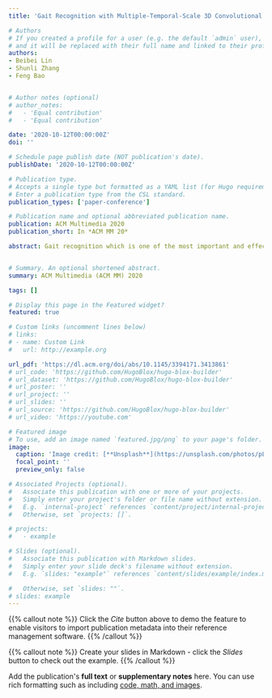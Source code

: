 ```yaml
---
title: 'Gait Recognition with Multiple-Temporal-Scale 3D Convolutional Neural Network'

# Authors
# If you created a profile for a user (e.g. the default `admin` user), write the username (folder name) here
# and it will be replaced with their full name and linked to their profile.
authors:
- Beibei Lin
- Shunli Zhang
- Feng Bao


# Author notes (optional)
# author_notes:
#   - 'Equal contribution'
#   - 'Equal contribution'

date: '2020-10-12T00:00:00Z'
doi: ''

# Schedule page publish date (NOT publication's date).
publishDate: '2020-10-12T00:00:00Z'

# Publication type.
# Accepts a single type but formatted as a YAML list (for Hugo requirements).
# Enter a publication type from the CSL standard.
publication_types: ['paper-conference']

# Publication name and optional abbreviated publication name.
publication: ACM Multimedia 2020
publication_short: In *ACM MM 20*

abstract: Gait recognition which is one of the most important and effective biometric technologies has a significant advantage in long-distance recognition systems. For existing gait recognition methods, the template-based approaches may lose temporal information, while the sequence-based methods cannot fully exploit the temporal relations among the sequence. To address the above issues, we propose a novel multiple-temporal-scale gait recognition framework which integrates the temporal information in multiple temporal scales, making use of both the frame and interval fusion information. Moreover, the interval-level representation is realized by a local transformation module. Concretely, 3D convolution neural network (3D CNN) is applied in both the small and the large temporal scales to extract the spatial-temporal information. Moreover, a frame pooling method is developed to address the mismatch of the input of 3D network and video frames, and a novel 3D basic network block is designed to improve efficiency. Experiments demonstrate that the multiple-temporal-scale 3D CNN based gait recognition method can achieve better performance than most recent state-of-the-art methods in CASIA-B dataset. The proposed method obtains the rank-1 accuracy with 96.7% under normal condition, and outperforms other methods on average accuracy by at least 5.8% and 11.1%, respectively, in complex scenarios.


# Summary. An optional shortened abstract.
summary: ACM Multimedia (ACM MM) 2020

tags: []

# Display this page in the Featured widget?
featured: true

# Custom links (uncomment lines below)
# links:
# - name: Custom Link
#   url: http://example.org

url_pdf: 'https://dl.acm.org/doi/abs/10.1145/3394171.3413861'
# url_code: 'https://github.com/HugoBlox/hugo-blox-builder'
# url_dataset: 'https://github.com/HugoBlox/hugo-blox-builder'
# url_poster: ''
# url_project: ''
# url_slides: ''
# url_source: 'https://github.com/HugoBlox/hugo-blox-builder'
# url_video: 'https://youtube.com'

# Featured image
# To use, add an image named `featured.jpg/png` to your page's folder.
image:
  caption: 'Image credit: [**Unsplash**](https://unsplash.com/photos/pLCdAaMFLTE)'
  focal_point: ''
  preview_only: false

# Associated Projects (optional).
#   Associate this publication with one or more of your projects.
#   Simply enter your project's folder or file name without extension.
#   E.g. `internal-project` references `content/project/internal-project/index.md`.
#   Otherwise, set `projects: []`.

# projects:
#   - example

# Slides (optional).
#   Associate this publication with Markdown slides.
#   Simply enter your slide deck's filename without extension.
#   E.g. `slides: "example"` references `content/slides/example/index.md`.

#   Otherwise, set `slides: ""`.
# slides: example
---
```


{{% callout note %}}
Click the _Cite_ button above to demo the feature to enable visitors to import publication metadata into their reference management software.
{{% /callout %}}

{{% callout note %}}
Create your slides in Markdown - click the _Slides_ button to check out the example.
{{% /callout %}}

Add the publication's **full text** or **supplementary notes** here. You can use rich formatting such as including [code, math, and images](https://docs.hugoblox.com/content/writing-markdown-latex/).
